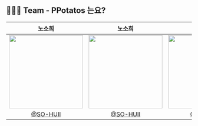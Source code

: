 ## 👩🏻‍💻 Team - PPotatos 는요?

|                                      노소희                                      |                                      노소희                                       |                                      노소희                                        
| :------------------------------------------------------------------------------: | :-------------------------------------------------------------------------------: | :-------------------------------------------------------------------------------: 
| <img src="https://avatars.githubusercontent.com/u/109736890?v=4" width="200px" /> | <img src="https://avatars.githubusercontent.com/u/109736890?v=4" width="200px" /> | <img src="https://avatars.githubusercontent.com/u/109736890?v=4" width="200px" /> 
|                      [@SO-HUII](https://github.com/SO-HUII)                       |                      [@SO-HUII](https://github.com/SO-HUII)                       |                      [@SO-HUII](https://github.com/SO-HUII)                       
